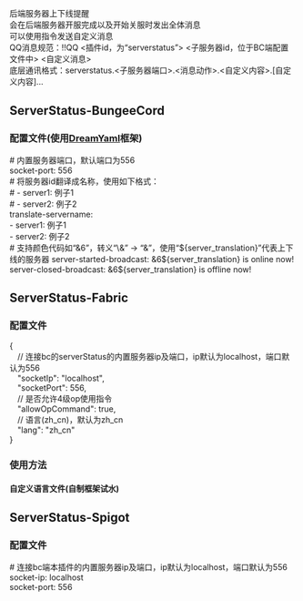 后端服务器上下线提醒  
会在后端服务器开服完成以及开始关服时发出全体消息  
可以使用指令发送自定义消息  
QQ消息规范：!!QQ <插件id，为“serverstatus”> <子服务器id，位于BC端配置文件中> <自定义消息>  
底层通讯格式：serverstatus.<子服务器端口>.<消息动作>.<自定义内容>.\[自定义内容\]...
## ServerStatus-BungeeCord
### 配置文件(使用[DreamYaml](https://github.com/Osiris-Team/Dream-Yaml)框架)
\# 内置服务器端口，默认端口为556  
socket-port: 556  
\# 将服务器id翻译成名称，使用如下格式：  
\# - server1: 例子1  
\# - server2: 例子2  
translate-servername:   
  \- server1: 例子1  
  \- server2: 例子2  
\# 支持颜色代码如“&6”，转义“\\&” -> “\&”，使用“${server_translation}”代表上下线的服务器  
server-started-broadcast: &6${server_translation} is online now!  
server-closed-broadcast: &6${server_translation} is offline now!  
## ServerStatus-Fabric
### 配置文件
{   
&emsp;// 连接bc的serverStatus的内置服务器ip及端口，ip默认为localhost，端口默认为556  
&emsp;"socketIp": "localhost",  
&emsp;"socketPort": 556,  
&emsp;// 是否允许4级op使用指令  
&emsp;"allowOpCommand": true,  
&emsp;// 语言(zh_cn)，默认为zh_cn  
&emsp;"lang": "zh_cn"  
}
### 使用方法
#### 自定义语言文件(自制框架试水)
## ServerStatus-Spigot
### 配置文件
\# 连接bc端本插件的内置服务器ip及端口，ip默认为localhost，端口默认为556  
socket-ip: localhost  
socket-port: 556  
